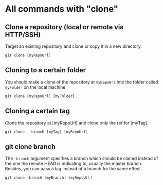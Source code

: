 # All commands with "clone"

## Clone a repository (local or remote via HTTP/SSH)

Target an existing repository and clone or copy it in a new directory.

`git clone [myRepoUrl]`

## Cloning to a certain folder

You should make a clone of the repository at `myRepoUrl` into the folder called `myFolder` on the local machine.

`git clone [myRepoUrl] [myFolder]`

## Cloning a certain tag

Clone the repository at [myRepoUrl] and clone only the ref for [myTag].

`git clone --branch [myTag] [myRepoUrl]`

## git clone branch

The `-branch` argument specifies a branch which should be cloned instead of the one the remote HEAD is indicating to, usually the master branch. Besides, you can pass a tag instead of a branch for the same effect.

`git clone -branch [myBranch] [myRepoUrl]`
